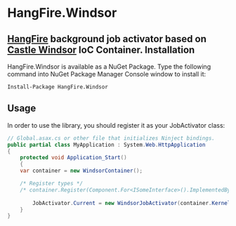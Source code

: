 HangFire.Windsor
================



[HangFire](http://hangfire.io) background job activator based on 
[Castle Windsor](http://docs.castleproject.org/Windsor.MainPage.ashx) IoC Container. 
Installation
--------------

HangFire.Windsor is available as a NuGet Package. Type the following
command into NuGet Package Manager Console window to install it:

```
Install-Package HangFire.Windsor
```

Usage
------

In order to use the library, you should register it as your
JobActivator class:

```csharp
// Global.asax.cs or other file that initializes Ninject bindings.
public partial class MyApplication : System.Web.HttpApplication
{
    protected void Application_Start()
    {
    var container = new WindsorContainer();            

    /* Register types */
    /* container.Register(Component.For<ISomeInterface>().ImplementedBy<SomeImplementation>()); */
		
		JobActivator.Current = new WindsorJobActivator(container.Kernel);
    }
}
```
